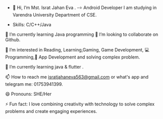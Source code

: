 - 👋 Hi, I’m Mst. Israt Jahan Eva . -⭐ Android Developer I am studying in Varendra University Department of CSE.

- Skills: C/C++/Java

🌱 I’m currently learning Java programming 👯 I’m looking to collaborate on Github.

👀 I’m interested in Reading, Learning,Gaming, Game Development, 💻 Programming,📱 App Development and solving complex problem.

🌱 I’m currently learning java & flutter .

📫 How to reach me isratjahaneva563@gmail.com or what's app and telegram me: 01753941399.

😄 Pronouns: SHE/Her

⚡ Fun fact: I love combining creativity with technology to solve complex problems and create engaging experiences.
